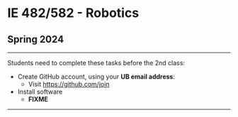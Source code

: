 # IE 482/582 - Robotics
## Spring 2024

---

Students need to complete these tasks before the 2nd class:
- Create GitHub account, using your **UB email address**:
    - Visit https://github.com/join
- Install software
    - **FIXME**
--- 
